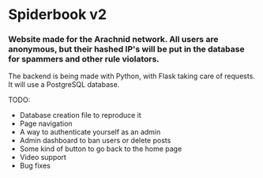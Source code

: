 # Spiderbook v2
### Website made for the Arachnid network. All users are anonymous, but their hashed IP's will be put in the database for spammers and other rule violators.

The backend is being made with Python, with Flask taking care of requests. It will use a PostgreSQL database.

TODO:
- Database creation file to reproduce it
- Page navigation
- A way to authenticate yourself as an admin
- Admin dashboard to ban users or delete posts
- Some kind of button to go back to the home page
- Video support
- Bug fixes

